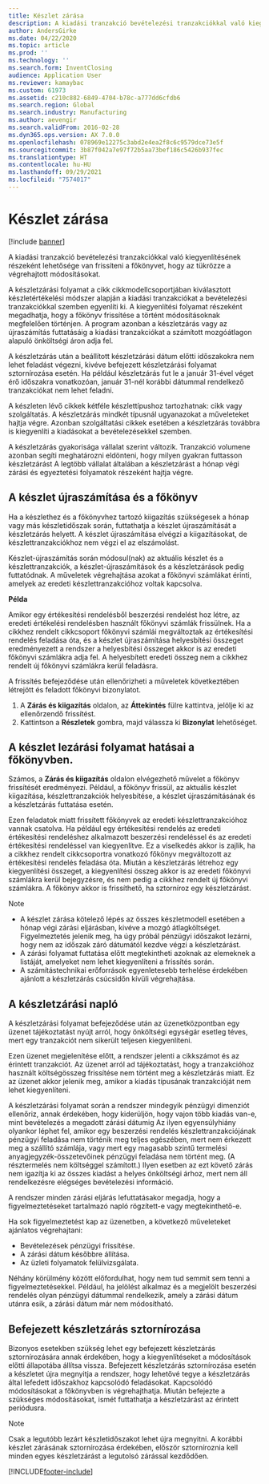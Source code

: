 ```yaml
---
title: Készlet zárása
description: A kiadási tranzakció bevételezési tranzakciókkal való kiegyenlítésének részeként lehetősége van frissíteni a főkönyvet, hogy az tükrözze a végrehajtott módosításokat.
author: AndersGirke
ms.date: 04/22/2020
ms.topic: article
ms.prod: ''
ms.technology: ''
ms.search.form: InventClosing
audience: Application User
ms.reviewer: kamaybac
ms.custom: 61973
ms.assetid: c210c882-6849-4704-b78c-a777dd6cfdb6
ms.search.region: Global
ms.search.industry: Manufacturing
ms.author: aevengir
ms.search.validFrom: 2016-02-28
ms.dyn365.ops.version: AX 7.0.0
ms.openlocfilehash: 078969e12275c3abd2e4ea2f8c6c9579dce73e5f
ms.sourcegitcommit: 3b87f042a7e97f72b5aa73bef186c5426b937fec
ms.translationtype: HT
ms.contentlocale: hu-HU
ms.lasthandoff: 09/29/2021
ms.locfileid: "7574017"
---
```

# <a name="inventory-close"></a>Készlet zárása

[!include [banner](../includes/banner.md)]

A kiadási tranzakció bevételezési tranzakciókkal való kiegyenlítésének részeként lehetősége van frissíteni a főkönyvet, hogy az tükrözze a végrehajtott módosításokat.

A készletzárási folyamat a cikk cikkmodellcsoportjában kiválasztott készletértékelési módszer alapján a kiadási tranzakciókat a bevételezési tranzakciókkal szemben egyenlíti ki. A kiegyenlítési folyamat részeként megadhatja, hogy a főkönyv frissítése a történt módosításoknak megfelelően történjen. A program azonban a készletzárás vagy az újraszámítás futtatásáig a kiadási tranzakciókat a számított mozgóátlagon alapuló önköltségi áron adja fel. 

A készletzárás után a beállított készletzárási dátum előtti időszakokra nem lehet feladást végezni, kivéve befejezett készletzárási folyamat sztornírozása esetén. Ha például készletzárás fut le a január 31-ével véget érő időszakra vonatkozóan, január 31-nél korábbi dátummal rendelkező tranzakciókat nem lehet feladni. 

A készleten lévő cikkek kétféle készlettípushoz tartozhatnak: cikk vagy szolgáltatás. A készletzárás mindkét típusnál ugyanazokat a műveleteket hajtja végre. Azonban szolgáltatási cikkek esetében a készletzárás továbbra is kiegyenlíti a kiadásokat a bevételezésekkel szemben. 

A készletzárás gyakorisága vállalat szerint változik. Tranzakció volumene azonban segíti meghatározni eldönteni, hogy milyen gyakran futtasson készletzárást A legtöbb vállalat általában a készletzárást a hónap végi zárási és egyeztetési folyamatok részeként hajtja végre.

## <a name="inventory-recalculation-and-the-general-ledger"></a>A készlet újraszámítása és a főkönyv
Ha a készlethez és a főkönyvhez tartozó kiigazítás szükségesek a hónap vagy más készletidőszak során, futtathatja a készlet újraszámítását a készletzárás helyett. A készlet újraszámítása elvégzi a kiigazításokat, de készlettranzakciókhoz nem végzi el az elszámolást. 

Készlet-újraszámítás során módosul(nak) az aktuális készlet és a készlettranzakciók, a készlet-újraszámítások és a készletzárások pedig futtatódnak. A műveletek végrehajtása azokat a főkönyvi számlákat érinti, amelyek az eredeti készlettranzakcióhoz voltak kapcsolva. 

**Példa** 

Amikor egy értékesítési rendelésből beszerzési rendelést hoz létre, az eredeti értékelési rendelésben használt főkönyvi számlák frissülnek. Ha a cikkhez rendelt cikkcsoport főkönyvi számlái megváltoztak az értékesítési rendelés feladása óta, és a készlet újraszámítása helyesbítési összeget eredményezett a rendszer a helyesbítési összeget akkor is az eredeti főkönyvi számlákra adja fel. A helyesbített eredeti összeg nem a cikkhez rendelt új főkönyvi számlákra kerül feladásra. 

A frissítés befejeződése után ellenőrizheti a műveletek következtében létrejött és feladott főkönyvi bizonylatot.

1.  A **Zárás és kiigazítás** oldalon, az **Áttekintés** fülre kattintva, jelölje ki az ellenőrzendő frissítést.
2.  Kattintson a **Részletek** gombra, majd válassza ki **Bizonylat** lehetőséget.

## <a name="effects-of-the-inventory-close-process-on-the-general-ledger"></a>A készlet lezárási folyamat hatásai a főkönyvben.
Számos, a **Zárás és kiigazítás** oldalon elvégezhető művelet a főkönyv frissítését eredményezi. Például, a főkönyv frissül, az aktuális készlet kiigazítása, készlettranzakciók helyesbítése, a készlet újraszámításának és a készletzárás futtatása esetén. 

Ezen feladatok miatt frissített főkönyvek az eredeti készlettranzakcióhoz vannak csatolva. Ha például egy értékesítési rendelés az eredeti értékesítési rendeléshez alkalmazott beszerzési rendeléssel és az eredeti értékesítési rendeléssel van kiegyenlítve. Ez a viselkedés akkor is zajlik, ha a cikkhez rendelt cikkcsoportra vonatkozó főkönyv megváltozott az értékesítési rendelés feladása óta. Miután a készletzárás létrehoz egy kiegyenlítési összeget, a kiegyenlítési összeg akkor is az eredeti főkönyvi számlákra kerül bejegyzésre, és nem pedig a cikkhez rendelt új főkönyvi számlákra. A főkönyv akkor is frissíthető, ha sztorníroz egy készletzárást. 

> [!NOTE] 
> - A készlet zárása kötelező lépés az összes készletmodell esetében a hónap végi zárási eljárásban, kivéve a mozgó átlagköltséget.  Figyelmeztetés jelenik meg, ha úgy próbál pénzügyi időszakot lezárni, hogy nem az időszak záró dátumától kezdve végzi a készletzárást.
> - A zárási folyamat futtatása előtt megtekintheti azoknak az elemeknek a listáját, amelyeket nem lehet kiegyenlíteni a frissítés során.
> - A számítástechnikai erőforrások egyenletesebb terhelése érdekében ajánlott a készletzárás csúcsidőn kívüli végrehajtása.

## <a name="the-inventory-close-log"></a>A készletzárási napló
A készletzárási folyamat befejeződése után az üzenetközpontban egy üzenet tájékoztatást nyújt arról, hogy önköltségi egységár esetleg téves, mert egy tranzakciót nem sikerült teljesen kiegyenlíteni. 

Ezen üzenet megjelenítése előtt, a rendszer jelenti a cikkszámot és az érintett tranzakciót. Az üzenet arról ad tájékoztatást, hogy a tranzakcióhoz használt költségösszeg frissítése nem történt meg a készletzárás miatt. Ez az üzenet akkor jelenik meg, amikor a kiadás típusának tranzakcióját nem lehet kiegyenlíteni. 

A készletzárási folyamat során a rendszer mindegyik pénzügyi dimenziót ellenőriz, annak érdekében, hogy kiderüljön, hogy vajon több kiadás van-e, mint bevételezés a megadott zárási dátumig Az ilyen egyensúlyhiány olyankor léphet fel, amikor egy beszerzési rendelés készlettranzakciójának pénzügyi feladása nem történik meg teljes egészében, mert nem érkezett meg a szállító számlája, vagy mert egy magasabb szintű termelési anyagjegyzék-összetevőinek pénzügyi feladása nem történt meg. (A résztermelés nem költséggel számított.) Ilyen esetben az ezt követő zárás nem igazítja ki az összes kiadást a helyes önköltségi árhoz, mert nem áll rendelkezésre elégséges bevételezési információ. 

A rendszer minden zárási eljárás lefuttatásakor megadja, hogy a figyelmeztetéseket tartalmazó napló rögzített-e vagy megtekinthető-e. 

Ha sok figyelmeztetést kap az üzenetben, a következő műveleteket ajánlatos végrehajtani:

-   Bevételezések pénzügyi frissítése.
-   A zárási dátum későbbre állítása.
-   Az üzleti folyamatok felülvizsgálata.

Néhány körülmény között előfordulhat, hogy nem tud semmit sem tenni a figyelmeztetésekkel. Például, ha jelölést alkalmaz és a megjelölt beszerzési rendelés olyan pénzügyi dátummal rendelkezik, amely a zárási dátum utánra esik, a zárási dátum már nem módosítható.

## <a name="reversing-a-completed-inventory-close"></a>Befejezett készletzárás sztornírozása
Bizonyos esetekben szükség lehet egy befejezett készletzárás sztornírozására annak érdekében, hogy a kiegyenlítéseket a módosítások előtti állapotába állítsa vissza. Befejezett készletzárás sztornírozása esetén a készletet újra megnyitja a rendszer, hogy lehetővé tegye a készletzárás által lefedett időszakhoz kapcsolódó feladásokat. Kapcsolódó módosításokat a főkönyvben is végrehajthatja. Miután befejezte a szükséges módosításokat, ismét futtathatja a készletzárást az érintett periódusra. 

> [!NOTE] 
> Csak a legutóbb lezárt készletidőszakot lehet újra megnyitni. A korábbi készlet zárásának sztornírozása érdekében, először sztorníroznia kell minden egyes készletzárást a legutolsó zárással kezdődően.



[!INCLUDE[footer-include](../../includes/footer-banner.md)]